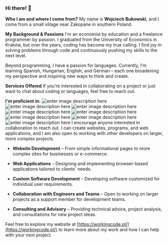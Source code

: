 ### Hi there! 👋
**Who I am and where I come from?**
My name is **Wojciech Bukowski**, and I come from a small village near Zakopane in southern Poland.

**My Background & Passions**
I'm an economist by education and a freelance programmer by passion. I graduated from the University of Economics in Kraków, but over the years, coding has become my true calling. I find joy in solving problems through code and continuously pushing my skills to the next level.

Beyond programming, I have a passion for languages. Currently, I’m learning Spanish, Hungarian, English, and German – each one broadening my perspective and inspiring new ways to think and create.

**Services Offered**
If you’re interested in collaborating on a project or just want to chat about coding or languages, feel free to reach out.

**I'm proficient in:**
![enter image description here](https://img.shields.io/badge/HTML5-E34F26.svg?style=for-the-badge&logo=HTML5&logoColor=white) ![enter image description here](https://img.shields.io/badge/JavaScript-F7DF1E.svg?style=for-the-badge&logo=JavaScript&logoColor=black) ![enter image description here](https://img.shields.io/badge/CSS3-1572B6.svg?style=for-the-badge&logo=CSS3&logoColor=white) ![enter image description here](https://img.shields.io/badge/PHP-777BB4.svg?style=for-the-badge&logo=PHP&logoColor=white) ![enter image description here](https://img.shields.io/badge/Bootstrap-7952B3.svg?style=for-the-badge&logo=Bootstrap&logoColor=white) ![enter image description here](https://img.shields.io/badge/React-61DAFB.svg?style=for-the-badge&logo=React&logoColor=black) ![enter image description here](https://img.shields.io/badge/Git-F05032.svg?style=for-the-badge&logo=Git&logoColor=white) ![enter image description here](https://img.shields.io/badge/WordPress-21759B.svg?style=for-the-badge&logo=WordPress&logoColor=white)
I encourage anyone interested in collaboration to reach out. I can create websites, programs, and web applications, and I am also open to working with other developers on larger, more complex projects.

-   **Website Development** – From simple informational pages to more complex sites for businesses or e-commerce.
    
-   **Web Applications** – Designing and implementing browser-based applications tailored to clients' needs.
    
-   **Custom Software Development** – Developing software customized for individual user requirements.
    
-   **Collaboration with Engineers and Teams** – Open to working on larger projects as a support member for development teams.
    
-   **Consulting and Advisory** – Providing technical advice, project analysis, and consultations for new project ideas.

Feel free to explore my website at [https://workingcode.pl/](https://workingcode.pl/) to learn more about my work and how I can help with your next project.
